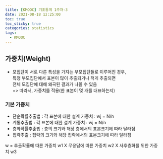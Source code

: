 ```yaml
---
title: [KMOOC] 기초통계 1주차-3
date: 2021-08-18 12:25:00
toc: true
toc_sticky: true
categories: statistics
tags:
  - KMOOC
---
```



## 가중치(Weight)

- 모집단이 서로 다른 특성을 가지는 부모집단들로 이루어진 경우,  
특정 부모집단에서 표본이 많이 추출되거나 적게 추출되면  
전체 모집단에 대해 왜곡된 결과가 나올 수 있음  
=> 따라서, 가중치를 적용(한 표본이 몇 개를 대표하는지)

### 기본 가중치
- 단순확률추출법 : 각 표본에 대한 설계 가중치 : wj = N/n
- 계통추출법 : 각 표본에 대한 설계 가중치 : wj = N/n  
- 층화확률추춟법 : 층의 크기와 해당 층에서의 표본크기에 따라 달라짐
- 집락추출 : 집락의 크기와 해당 집락에서의 표본크기에 따라 달라짐


w = 추출확률에 따른 가중치 w1 X 무응답에 따른 가중치 w2 X 사후층화를 위한 가중치 w3
